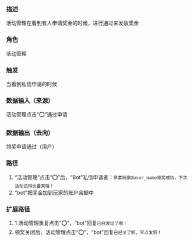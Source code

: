 ### 描述

活动管理在看到有人申请奖金的时候，进行通过来发放奖金

### 角色

活动管理

### 触发

当看到私信申请的时候

### 数据输入（来源）

活动管理点击“⭕”通过申请

### 数据输出（去向）

领奖申请通过（用户）

### 路径

1. “活动管理”点击“⭕”后，“Bot”私信申请者：```恭喜玩家@user_name领奖成功，下次活动记得也要来哦！```
2. "bot"把奖金加到玩家的账户余额中

### 扩展路径

1. 1.活动管理重复点击“⭕”，“bot”回复```已经发过了哦！```
  2. 领奖关闭后，活动管理点击“⭕”，“bot”回复```已经关了啊，早点发啊！```
